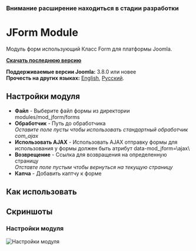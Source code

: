 ### Внимание расширение находиться в стадии разработки

# JForm Module
Модуль форм использующий Класс Form для платформы Joomla.

**[Скачать последнюю версию](https://github.com/Septdir/mod_jform/releases/latest)**   

**Поддерживаемые версии Joomla:** 3.8.0 или новее  
**Прочесть на других языках:**
[English](https://github.com/Septdir/mod_jform/blob/master/README.md), 
[Русский](https://github.com/Septdir/mod_jform/blob/master/README.ru-RU.md).


## Настройки модуля
* **Файл** - Выберите файл формы из директории modules/mod_jform/forms
* **Обработчик** - Путь до обработчика  
*Оставите поле пусты чтобы использовать стандартный обработчик com_ajax*
* **Использовать AJAX** - Использовать AJAX отправку формы для использования у формы должен быть атрибут data-mod_jform=\ajax\
* **Возврещение** - Ссылка для возвращения на определенную страницу  
*Отставте поле пустым чтобы вернуться на текущую страницу*
* **Капча** - Добавить каптчу к форме


## Как использовать


## Скриншоты
### Настройки модуля
![Настройки модуля](https://screenshotscdn.firefoxusercontent.com/images/89926350-613b-446f-9f6c-5e2932b1cd29.png)
